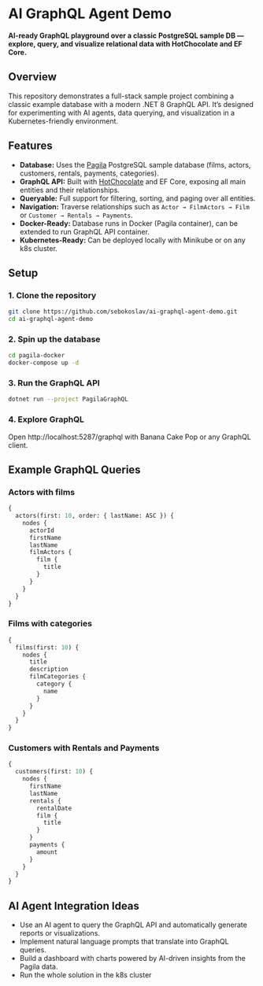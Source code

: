# AI GraphQL Agent Demo

**AI-ready GraphQL playground over a classic PostgreSQL sample DB — explore, query, and visualize relational data with HotChocolate and EF Core.**

## Overview

This repository demonstrates a full-stack sample project combining a classic example database with a modern .NET 8 GraphQL API. It’s designed for experimenting with AI agents, data querying, and visualization in a Kubernetes-friendly environment.

## Features

- **Database:** Uses the [Pagila](https://github.com/devrimgunduz/pagila) PostgreSQL sample database (films, actors, customers, rentals, payments, categories).  
- **GraphQL API:** Built with [HotChocolate](https://hotchocolate.io/) and EF Core, exposing all main entities and their relationships.  
- **Queryable:** Full support for filtering, sorting, and paging over all entities.  
- **Navigation:** Traverse relationships such as `Actor → FilmActors → Film` or `Customer → Rentals → Payments`.  
- **Docker-Ready:** Database runs in Docker (Pagila container), can be extended to run GraphQL API container.  
- **Kubernetes-Ready:** Can be deployed locally with Minikube or on any k8s cluster.  

## Setup

### 1. Clone the repository

```bash
git clone https://github.com/sebokoslav/ai-graphql-agent-demo.git
cd ai-graphql-agent-demo
```

### 2. Spin up the database

```bash
cd pagila-docker
docker-compose up -d
```

### 3. Run the GraphQL API
```bash
dotnet run --project PagilaGraphQL
```

### 4. Explore GraphQL
Open http://localhost:5287/graphql with Banana Cake Pop or any GraphQL client.

## Example GraphQL Queries
### Actors with films
```graphql
{
  actors(first: 10, order: { lastName: ASC }) {
    nodes {
      actorId
      firstName
      lastName
      filmActors {
        film {
          title
        }
      }
    }
  }
}
```

### Films with categories
```graphql
{
  films(first: 10) {
    nodes {
      title
      description
      filmCategories {
        category {
          name
        }
      }
    }
  }
}
```

### Customers with Rentals and Payments
```graphql
{
  customers(first: 10) {
    nodes {
      firstName
      lastName
      rentals {
        rentalDate
        film {
          title
        }
      }
      payments {
        amount
      }
    }
  }
}
```
## AI Agent Integration Ideas
- Use an AI agent to query the GraphQL API and automatically generate reports or visualizations.
- Implement natural language prompts that translate into GraphQL queries.
- Build a dashboard with charts powered by AI-driven insights from the Pagila data.
- Run the whole solution in the k8s cluster
